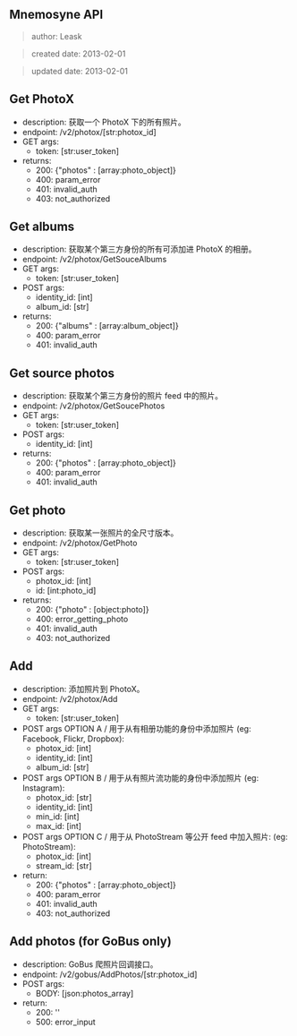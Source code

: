 Mnemosyne API
------------------------
> author: Leask

> created date: 2013-02-01

> updated date: 2013-02-01


## Get PhotoX
* description: 获取一个 PhotoX 下的所有照片。
* endpoint: /v2/photox/[str:photox_id]
* GET args:
    - token: [str:user_token] 
* returns:
    - 200: {"photos" : [array:photo_object]}
    - 400: param_error
    - 401: invalid_auth
    - 403: not_authorized


## Get albums
* description: 获取某个第三方身份的所有可添加进 PhotoX 的相册。
* endpoint: /v2/photox/GetSouceAlbums
* GET args:
    - token: [str:user_token]
* POST args:
    - identity_id: [int]
    - album_id: [str]
* returns:
    - 200: {"albums" : [array:album_object]} 
    - 400: param_error
    - 401: invalid_auth


## Get source photos
* description: 获取某个第三方身份的照片 feed 中的照片。
* endpoint: /v2/photox/GetSoucePhotos
* GET args:
    - token: [str:user_token]
* POST args:
    - identity_id: [int]
* returns:
    - 200: {"photos" : [array:photo_object]}
    - 400: param_error
    - 401: invalid_auth


## Get photo
* description: 获取某一张照片的全尺寸版本。
* endpoint: /v2/photox/GetPhoto
* GET args:
    - token: [str:user_token]
* POST args:
    - photox_id: [int]
    - id: [int:photo_id]
* returns:
    - 200: {"photo" : [object:photo]}
    - 400: error_getting_photo
    - 401: invalid_auth
    - 403: not_authorized


## Add
* description: 添加照片到 PhotoX。
* endpoint: /v2/photox/Add
* GET args:
    - token: [str:user_token]
* POST args OPTION A / 用于从有相册功能的身份中添加照片
  (eg: Facebook, Flickr, Dropbox):
    - photox_id: [int]
    - identity_id: [int]
    - album_id: [str]
* POST args OPTION B / 用于从有照片流功能的身份中添加照片
  (eg: Instagram): 
    - photox_id: [str]
    - identity_id: [int]
    - min_id: [int]
    - max_id: [int]
* POST args OPTION C / 用于从 PhotoStream 等公开 feed 中加入照片: 
  (eg: PhotoStream): 
    - photox_id: [int]
    - stream_id: [str]
* return:
    - 200: {"photos" : [array:photo_object]}
    - 400: param_error
    - 401: invalid_auth
    - 403: not_authorized


## Add photos (for GoBus only)
* description: GoBus 爬照片回调接口。
* endpoint: /v2/gobus/AddPhotos/[str:photox_id]
* POST args:
    - BODY: [json:photos_array]
* return:
    - 200: ''
    - 500: error_input
